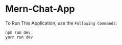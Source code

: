 ﻿# Mern-Chat-App

To Run This Application, use the `Following Commands`:

```bash
npm run dev
yarn run dev
```
